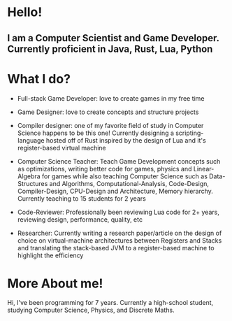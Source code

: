 # Hello!
## I am a Computer Scientist and Game Developer. Currently proficient in Java, Rust, Lua, Python

# What I do?

- Full-stack Game Developer: love to create games in my free time

- Game Designer: love to create concepts and structure projects

- Compiler designer: one of my favorite field of study in Computer Science happens to be this one! Currently designing a scripting-language hosted off of Rust inspired by the design of Lua and it's register-based virtual machine

- Computer Science Teacher: Teach Game Development concepts such as optimizations, writing better code for games, physics and Linear-Algebra for games while also teaching Computer Science such as Data-Structures and Algorithms, Computational-Analysis, Code-Design, Compiler-Design, CPU-Design and Architecture, Memory hierarchy. Currently teaching to 15 students for 2 years

- Code-Reviewer: Professionally been reviewing Lua code for 2+ years, reviewing design, performance, quality, etc

- Researcher: Currently writing a research paper/article on the design of choice on virtual-machine architectures between Registers and Stacks and translating the stack-based JVM to a register-based machine to highlight the efficiency

# More About me!

Hi, I've been programming for 7 years. Currently a high-school student, studying Computer Science, Physics, and Discrete Maths. 
